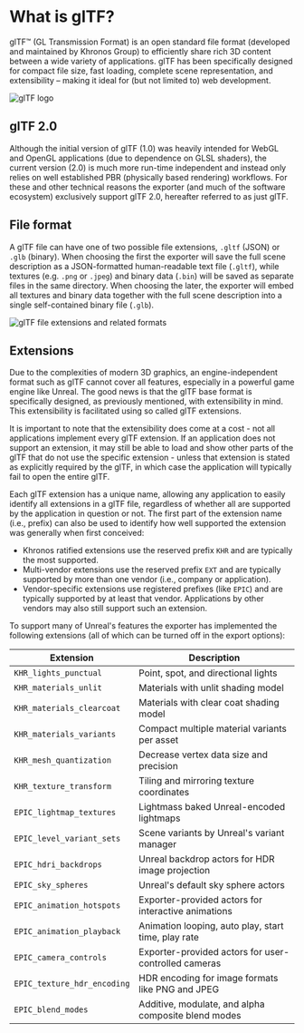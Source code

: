 # What is glTF?

glTF™ (GL Transmission Format) is an open standard file format (developed and maintained by Khronos Group) to efficiently share rich 3D content between a wide variety of applications. glTF has been specifically designed for compact file size, fast loading, complete scene representation, and extensibility – making it ideal for (but not limited to) web development.

![glTF logo](figures/gltf.png)

## glTF 2.0

Although the initial version of glTF (1.0) was heavily intended for WebGL and OpenGL applications (due to dependence on GLSL shaders), the current version (2.0) is much more run-time independent and instead only relies on well established PBR (physically based rendering) workflows. For these and other technical reasons the exporter (and much of the software ecosystem) exclusively support glTF 2.0, hereafter referred to as just glTF.

## File format

A glTF file can have one of two possible file extensions, `.gltf` (JSON) or `.glb` (binary). When choosing the first the exporter will save the full scene description as a JSON-formatted human-readable text file (`.gltf`), while textures (e.g. `.png` or `.jpeg`) and binary data (`.bin`) will be saved as separate files in the same directory. When choosing the later, the exporter will embed all textures and binary data together with the full scene description into a single self-contained binary file (`.glb`).

![glTF file extensions and related formats](figures/files.png)

## Extensions

Due to the complexities of modern 3D graphics, an engine-independent format such as glTF cannot cover all features, especially in a powerful game engine like Unreal. The good news is that the glTF base format is specifically designed, as previously mentioned, with extensibility in mind. This extensibility is facilitated using so called glTF extensions.

It is important to note that the extensibility does come at a cost - not all applications implement every glTF extension. If an application does not support an extension, it may still be able to load and show other parts of the glTF that do not use the specific extension - unless that extension is stated as explicitly required by the glTF, in which case the application will typically fail to open the entire glTF.

Each glTF extension has a unique name, allowing any application to easily identify all extensions in a glTF file, regardless of whether all are supported by the application in question or not. The first part of the extension name (i.e., prefix) can also be used to identify how well supported the extension was generally when first conceived:

- Khronos ratified extensions use the reserved prefix `KHR` and are typically the most supported.
- Multi-vendor extensions use the reserved prefix `EXT` and are typically supported by more than one vendor (i.e., company or application).
- Vendor-specific extensions use registered prefixes (like `EPIC`) and are typically supported by at least that vendor. Applications by other vendors may also still support such an extension.

To support many of Unreal's features the exporter has implemented the following extensions (all of which can be turned off in the export options):

Extension                   | Description
----------------------------|--------------------------------------------------------
`KHR_lights_punctual`       | Point, spot, and directional lights
`KHR_materials_unlit`       | Materials with unlit shading model
`KHR_materials_clearcoat`   | Materials with clear coat shading model
`KHR_materials_variants`    | Compact multiple material variants per asset
`KHR_mesh_quantization`     | Decrease vertex data size and precision
`KHR_texture_transform`     | Tiling and mirroring texture coordinates
`EPIC_lightmap_textures`    | Lightmass baked Unreal-encoded lightmaps
`EPIC_level_variant_sets`   | Scene variants by Unreal's variant manager
`EPIC_hdri_backdrops`       | Unreal backdrop actors for HDR image projection
`EPIC_sky_spheres`          | Unreal's default sky sphere actors
`EPIC_animation_hotspots`   | Exporter-provided actors for interactive animations
`EPIC_animation_playback`   | Animation looping, auto play, start time, play rate
`EPIC_camera_controls`      | Exporter-provided actors for user-controlled cameras
`EPIC_texture_hdr_encoding` | HDR encoding for image formats like PNG and JPEG
`EPIC_blend_modes`          | Additive, modulate, and alpha composite blend modes
